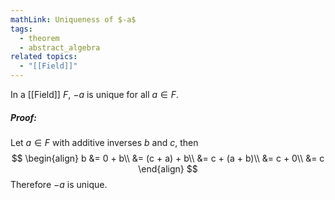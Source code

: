 ```yaml
---
mathLink: Uniqueness of $-a$
tags:
  - theorem
  - abstract_algebra
related topics:
  - "[[Field]]"
---
```

In a [[Field]] $F$, $-a$ is unique for all $a\in F$.
##### Proof:
Let $a\in F$ with additive inverses $b$ and $c$, then
$$
\begin{align}
	b &= 0 + b\\
		&= (c + a) + b\\
		&= c + (a + b)\\
		&= c + 0\\
		&= c
\end{align}
$$
Therefore $-a$ is unique.